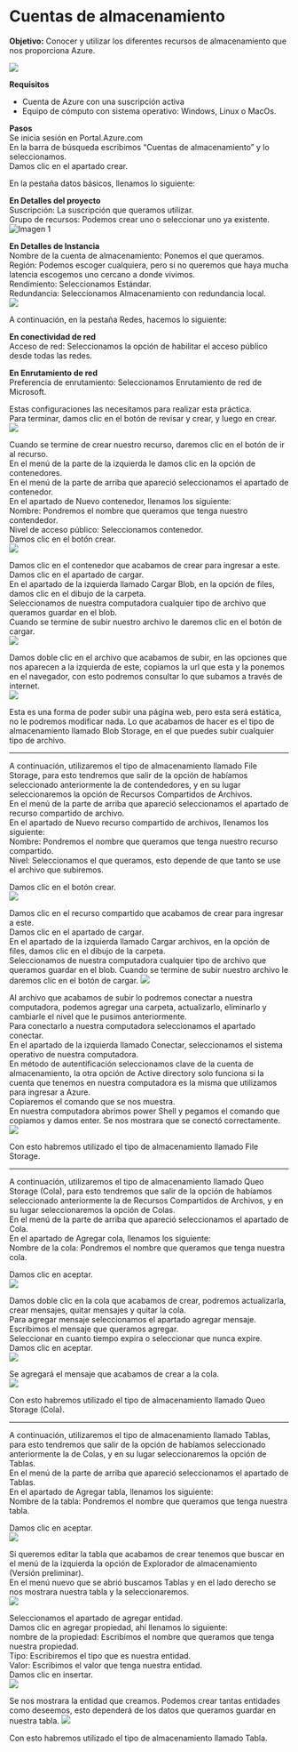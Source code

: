 # Cuentas de almacenamiento
**Objetivo:** Conocer y utilizar los diferentes recursos de almacenamiento que nos proporciona Azure.     

![](/imagenes/nube_.jpg)

**Requisitos**
- Cuenta de Azure con una suscripción activa
- Equipo de cómputo con sistema operativo: Windows, Linux o MacOs.

**Pasos**  
Se inicia sesión en Portal.Azure.com  
En la barra de búsqueda escribimos “Cuentas de almacenamiento” y lo seleccionamos.  
Damos clic en el apartado crear.

En la pestaña datos básicos, llenamos lo siguiente:  

**En Detalles del proyecto**  
Suscripción: La suscripción que queramos utilizar.  
Grupo de recursos: Podemos crear uno o seleccionar uno ya existente.  
![Imagen 1](/imagenes/Imagen1.png)

**En Detalles de Instancia**  
Nombre de la cuenta de almacenamiento: Ponemos el que queramos.  
Región: Podemos escoger cualquiera, pero si no queremos que haya mucha latencia escogemos uno cercano a donde vivimos.  
Rendimiento: Seleccionamos Estándar.  
Redundancia: Seleccionamos Almacenamiento con redundancia local.  
![](/imagenes/Imagen2.png)

A continuación, en la pestaña Redes, hacemos lo siguiente:

**En conectividad de red**  
Acceso de red: Seleccionamos la opción de habilitar el acceso público desde todas las redes.

**En Enrutamiento de red**  
Preferencia de enrutamiento: Seleccionamos Enrutamiento de red de Microsoft.

Estas configuraciones las necesitamos para realizar esta práctica.  
Para terminar, damos clic en el botón de revisar y crear, y luego en crear.  
![](/imagenes/Imagen3.png)

Cuando se termine de crear nuestro recurso, daremos clic en el botón de ir al recurso.  
En el menú de la parte de la izquierda le damos clic en la opción de contenedores.  
En el menú de la parte de arriba que apareció seleccionamos el apartado de contenedor.  
En el apartado de Nuevo contenedor, llenamos los siguiente:  
Nombre: Pondremos el nombre que queramos que tenga nuestro contendedor.  
Nivel de acceso público: Seleccionamos contenedor.  
Damos clic en el botón crear.  
![](/imagenes/Imagen4.png)

Damos clic en el contenedor que acabamos de crear para ingresar a este.  
Damos clic en el apartado de cargar.  
En el apartado de la izquierda llamado Cargar Blob, en la opción de files, damos clic en el dibujo de la carpeta.  
Seleccionamos de nuestra computadora cualquier tipo de archivo que queramos guardar en el blob.  
Cuando se termine de subir nuestro archivo le daremos clic en el botón de cargar.  
![](/imagenes/Imagen5.png)

Damos doble clic en el archivo que acabamos de subir, en las opciones que nos aparecen a la izquierda de este, copiamos la url que esta y la ponemos en el navegador, con esto podremos consultar lo que subamos a través de internet.  
![](/imagenes/Imagen6.png)

Esta es una forma de poder subir una página web, pero esta será estática, no le podremos modificar nada. Lo que acabamos de hacer es el tipo de almacenamiento llamado Blob Storage, en el que puedes subir cualquier tipo de archivo.  

---------------------------------------------------------------------------------------------------------------

A continuación, utilizaremos el tipo de almacenamiento llamado File Storage, para esto tendremos que salir de la opción de habíamos seleccionado anteriormente la de contendedores, y en su lugar seleccionaremos la opción de Recursos Compartidos de Archivos.  
En el menú de la parte de arriba que apareció seleccionamos el apartado de recurso compartido de archivo.  
En el apartado de Nuevo recurso compartido de archivos, llenamos los siguiente:  
Nombre: Pondremos el nombre que queramos que tenga nuestro recurso compartido.  
Nivel: Seleccionamos el que queramos, esto depende de que tanto se use el archivo que subiremos.

Damos clic en el botón crear.  
![](/imagenes/Imagen7.png)

Damos clic en el recurso compartido que acabamos de crear para ingresar a este.  
Damos clic en el apartado de cargar.  
En el apartado de la izquierda llamado Cargar archivos, en la opción de files, damos clic en el dibujo de la carpeta.  
Seleccionamos de nuestra computadora cualquier tipo de archivo que queramos guardar en el blob.
Cuando se termine de subir nuestro archivo le daremos clic en el botón de cargar.
![](/imagenes/Imagen8.png)

Al archivo que acabamos de subir lo podremos conectar a nuestra computadora, podemos agregar una carpeta, actualizarlo, eliminarlo y cambiarle el nivel que le pusimos anteriormente.  
Para conectarlo a nuestra computadora seleccionamos el apartado conectar.  
En el apartado de la izquierda llamado Conectar, seleccionamos el sistema operativo de nuestra computadora.  
En método de autentificación seleccionamos clave de la cuenta de almacenamiento, la otra opción de Active directory solo funciona si la cuenta que tenemos en nuestra computadora es la misma que utilizamos para ingresar a Azure.  
Copiaremos el comando que se nos muestra.  
En nuestra computadora abrimos power Shell y pegamos el comando que copiamos y damos enter. Se nos mostrara que se conectó correctamente.  
![](/imagenes/Imagen9.png)

Con esto habremos utilizado el tipo de almacenamiento llamado File Storage.

---------------------------------------------------------------------------------------------------------------

A continuación, utilizaremos el tipo de almacenamiento llamado Queo Storage (Cola), para esto tendremos que salir de la opción de habíamos seleccionado anteriormente la de Recursos Compartidos de Archivos, y en su lugar seleccionaremos la opción de Colas.  
En el menú de la parte de arriba que apareció seleccionamos el apartado de Cola.  
En el apartado de Agregar cola, llenamos los siguiente:  
Nombre de la cola: Pondremos el nombre que queramos que tenga nuestra cola.

Damos clic en aceptar.  
![](/imagenes/Imagen10.png)

Damos doble clic en la cola que acabamos de crear, podremos actualizarla, crear mensajes, quitar mensajes y quitar la cola.  
Para agregar mensaje seleccionamos el apartado agregar mensaje.  
Escribimos el mensaje que queramos agregar.  
Seleccionar en cuanto tiempo expira o seleccionar que nunca expire.  
Damos clic en aceptar.  
![](/imagenes/Imagen11.png)

Se agregará el mensaje que acabamos de crear a la cola.  
![](/imagenes/Imagen12.png)

Con esto habremos utilizado el tipo de almacenamiento llamado Queo Storage (Cola).

---------------------------------------------------------------------------------------------------------------

A continuación, utilizaremos el tipo de almacenamiento llamado Tablas, para esto tendremos que salir de la opción de habíamos seleccionado anteriormente la de Colas, y en su lugar seleccionaremos la opción de Tablas.  
En el menú de la parte de arriba que apareció seleccionamos el apartado de Tablas.  
En el apartado de Agregar tabla, llenamos los siguiente:  
Nombre de la tabla: Pondremos el nombre que queramos que tenga nuestra tabla.

Damos clic en aceptar.  
![](/imagenes/Imagen13.png)

Si queremos editar la tabla que acabamos de crear tenemos que buscar en el menú de la izquierda la opción de Explorador de almacenamiento (Versión preliminar).  
En el menú nuevo que se abrió buscamos Tablas y en el lado derecho se nos mostrara nuestra tabla y la seleccionaremos.  
![](/imagenes/Imagen14.png)

Seleccionamos el apartado de agregar entidad.  
Damos clic en agregar propiedad, ahí llenamos lo siguiente:  
nombre de la propiedad: Escribimos el nombre que queramos que tenga nuestra propiedad.  
Tipo: Escribiremos el tipo que es nuestra entidad.  
Valor: Escribimos el valor que tenga nuestra entidad.  
Damos clic en insertar.  
![](/imagenes/Imagen15.png)

Se nos mostrara la entidad que creamos. Podemos crear tantas entidades como deseemos, esto dependerá de los datos que queramos guardar en nuestra tabla.
![](/imagenes/Imagen16.png)

Con esto habremos utilizado el tipo de almacenamiento llamado Tabla.

